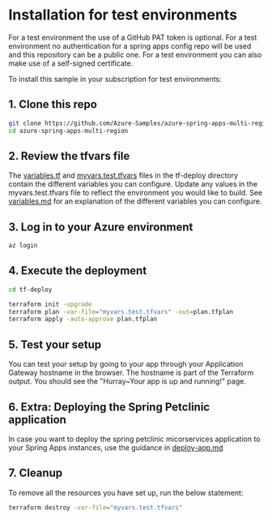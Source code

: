# Installation for test environments

For a test environment the use of a GitHub PAT token is optional. For a test environment no authentication for a spring apps config repo will be used and this repository can be a public one.
For a test environment you can also make use of a self-signed certificate.

To install this sample in your subscription for test environments:

## 1. Clone this repo

```bash
git clone https://github.com/Azure-Samples/azure-spring-apps-multi-region.git
cd azure-spring-apps-multi-region
```

## 2. Review the tfvars file

The [variables.tf](../tf-deploy/variables.tf) and [myvars.test.tfvars](../tf-deploy/myvars.test.tfvars) files in the tf-deploy directory contain the different variables you can configure. Update any values in the myvars.test.tfvars file to reflect the environment you would like to build. See [variables.md](variables.md) for an explanation of the different variables you can configure.

## 3. Log in to your Azure environment

```bash
az login
```

## 4. Execute the deployment

```bash
cd tf-deploy

terraform init -upgrade
terraform plan -var-file="myvars.test.tfvars" -out=plan.tfplan
terraform apply -auto-approve plan.tfplan
```

## 5. Test your setup

You can test your setup by going to your app through your Application Gateway hostname in the browser. The hostname is part of the Terraform output. You should see the "Hurray~Your app is up and running!" page.

## 6. Extra: Deploying the Spring Petclinic application

In case you want to deploy the spring petclinic micorservices application to your Spring Apps instances, use the guidance in [deploy-app.md](deploy-app.md)

## 7. Cleanup

To remove all the resources you have set up, run the below statement:

```bash
terraform destroy -var-file="myvars.test.tfvars"
```
